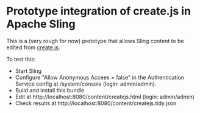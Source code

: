 # Prototype integration of create.js in Apache Sling

This is a (very rough for now) prototype that allows Sling content to be edited from 
[create.js](https://github.com/bergie/create).

To test this:
- Start Sling
- Configure "Allow Anonymous Accees = false" in the Authentication Service config at /system/console (login: admin/admin).
- Build and install this bundle
- Edit at http://localhost:8080/content/createjs.html (login: admin/admin)
- Check results at http://localhost:8080/content/createjs.tidy.json
